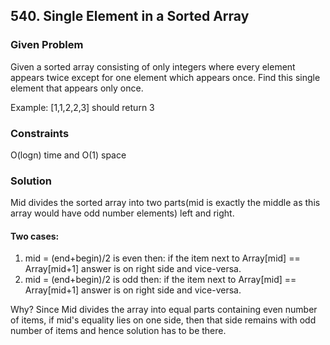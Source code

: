 ## 540. Single Element in a Sorted Array

### Given Problem
Given a sorted array consisting of only integers where every element appears twice except for one element which appears once. Find this single element that appears only once.

Example: [1,1,2,2,3] should return 3

### Constraints

O(logn) time and O(1) space

### Solution

Mid divides the sorted array into two parts(mid is exactly the middle as this array would have odd number elements) left and right.
#### Two cases:
1. mid = (end+begin)/2 is even then: if the item next to Array[mid] == Array[mid+1] answer is on right side and vice-versa.
2. mid = (end+begin)/2 is odd then: if the item next to Array[mid] == Array[mid+1] answer is on right side and vice-versa.

Why? Since Mid divides the array into equal parts containing even number of items, if mid's equality lies on one side, then that side remains with odd number of items and hence solution has to be there.



